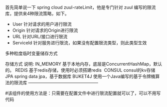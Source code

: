首先简单说一下 spring cloud zuul-rateLimit，他是专门针对 zuul 编写的限流库，提供来4种限流策略，如下。
- User      针对请求的用户进行限流
- Origin    针对请求的Origin进行限流
- URL       针对URL/接口进行限流
- ServiceId 针对服务进行限流，如果没有配置限流类型，则此类型生效


多种粒度临时变量储存方式

存储方式	        说明:
IN_MEMORY	    基于本地内存，底层是ConcurrentHashMap，默认的。
REDIS	        基于redis存储，使用时必须搭建redis 
CONSUL          consul的kv存储
JPA	            spring data jpa，基于数据库
BUKET4J	        使用一个Java编写的基于令牌桶算法的限流库
————————————————


#该组件的使用方法是：只需要在配置文件中进行限流配置就可以了，可以不用写代码
